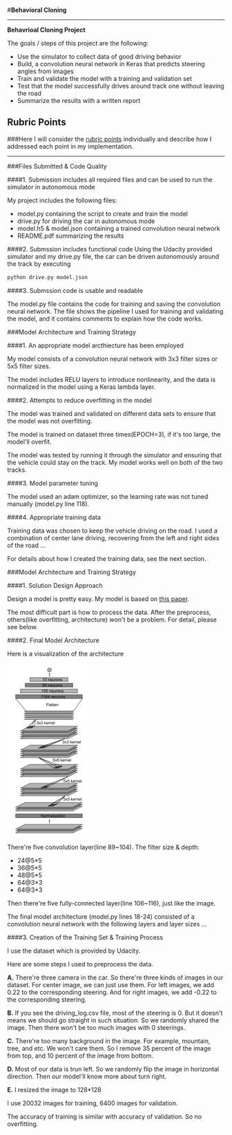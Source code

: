 #**Behavioral Cloning** 

---

**Behavrioal Cloning Project**

The goals / steps of this project are the following:

* Use the simulator to collect data of good driving behavior
* Build, a convolution neural network in Keras that predicts steering angles from images
* Train and validate the model with a training and validation set
* Test that the model successfully drives around track one without leaving the road
* Summarize the results with a written report

## Rubric Points
###Here I will consider the [rubric points](https://review.udacity.com/#!/rubrics/432/view) individually and describe how I addressed each point in my implementation.  

---
###Files Submitted & Code Quality

####1. Submission includes all required files and can be used to run the simulator in autonomous mode

My project includes the following files:

* model.py containing the script to create and train the model
* drive.py for driving the car in autonomous mode
* model.h5 & model.json containing a trained convolution neural network 
* README.pdf summarizing the results

####2. Submssion includes functional code
Using the Udacity provided simulator and my drive.py file, the car can be driven autonomously around the track by executing 

```sh
python drive.py model.json
```

####3. Submssion code is usable and readable

The model.py file contains the code for training and saving the convolution neural network. The file shows the pipeline I used for training and validating the model, and it contains comments to explain how the code works.

###Model Architecture and Training Strategy

####1. An appropriate model arcthiecture has been employed

My model consists of a convolution neural network with 3x3 filter sizes or 5x5 filter sizes.

The model includes RELU layers to introduce nonlinearity, and the data is normalized in the model using a Keras lambda layer.

####2. Attempts to reduce overfitting in the model

The model was trained and validated on different data sets to ensure that the model was not overfitting. 

The model is trained on dataset three times(EPOCH=3), if it's too large, the model'll overfit.

The model was tested by running it through the simulator and ensuring that the vehicle could stay on the track. My model works well on both of the two tracks.

####3. Model parameter tuning

The model used an adam optimizer, so the learning rate was not tuned manually (model.py line 118).

####4. Appropriate training data

Training data was chosen to keep the vehicle driving on the road. I used a combination of center lane driving, recovering from the left and right sides of the road ... 

For details about how I created the training data, see the next section. 

###Model Architecture and Training Strategy

####1. Solution Design Approach

Design a model is pretty easy. My model is based on [this paper](https://images.nvidia.com/content/tegra/automotive/images/2016/solutions/pdf/end-to-end-dl-using-px.pdf).

The most difficult part is how to process the data. After the preprocess, others(like overfitting, architecture) won't be a problem. For detail, please see below.

####2. Final Model Architecture

Here is a visualization of the architecture 

<img src="./image/model.png" height="400" alt="Combined Image" />

There're five convolution layer(line 89~104). The filter size & depth:

- 24@5*5
- 36@5*5
- 48@5*5
- 64@3*3
- 64@3*3

Then there're five fully-connected layer(line 106~116), just like the image.


The final model architecture (model.py lines 18-24) consisted of a convolution neural network with the following layers and layer sizes ...

####3. Creation of the Training Set & Training Process

I use the dataset which is provided by Udacity.

Here are some steps I used to preprocess the data.

**A.** There're three camera in the car. So there're three kinds of images in our dataset. For center image, we can just use them. For left images, we add 0.22 to the corresponding steering. And for right images, we add -0.22 to the corresponding steering.

**B.** If you see the driving_log.csv file, most of the steering is 0. But it doesn't means we should go straight in such situation. So we randomly shared the image. Then there won't be too much images with 0 steerings.

**C.** There're too many background in the image. For example, mountain, tree, and etc. We won't care them. So I remove 35 percent of the image from top, and 10 percent of the image from bottom.

**D.** Most of our data is trun left. So we randomly flip the image in horizontal direction. Then our model'll know more about turn right.

**E.** I resized the image to 128*128

I use 20032 images for training, 6400 images for validation.

The accuracy of training is similar with accuracy of validation. So no overfitting.